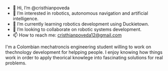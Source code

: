 - 👋 Hi, I’m @cristhianpoveda
- 👀 I’m interested in robotics, autonomous navigation and artificial intelligence.
- 🌱 I’m currently learning robotics development using Duckietown.
- 💞️ I’m looking to collaborate on robotic systems development.
- 📫 How to reach me: cristhianpoveda12@gmail.com

I'm a Colombian mechatroncis engineering student willing to work on thechnology development for helpping people.
I enjoy knowing how things work in order to apply theorical knowlege into fascinating solutions for real problems.
<!---
cristhianpoveda/cristhianpoveda is a ✨ special ✨ repository because its `README.md` (this file) appears on your GitHub profile.
You can click the Preview link to take a look at your changes.
--->
